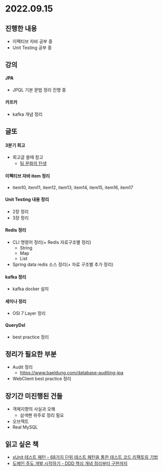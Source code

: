 # 2022.09.15

## 진행한 내용

- 이펙티브 자바 공부 중
- Unit Testing 공부 중

## 강의

#### JPA

- JPQL 기본 문법 정리 진행 중

#### 카프카

- kafka 개념 정리

## 글또

#### 3분기 회고

- 회고글 쓸때 참고
	- [팀 문화의 탄생](https://techblog.woowahan.com/2677/)

#### 이펙티브 자바 item 정리

- item10, item11, item12, item13, item14, item15, item16, item17

#### Unit Testing 내용 정리

- 2장 정리
- 3장 정리

#### Redis 정리

- CLI 명령어 정리(+ Redis 자료구조별 정리)
	- String
	- Map
	- List
- Spring data redis 소스 정리(+ 자료 구조별 추가 정리)

#### kafka 정리

- kafka docker 설치

#### 세미나 정리

- OSI 7 Layer 정리

#### QueryDsl

- best practice 정리

## 정리가 필요한 부분

- Audit 정리
	- https://www.baeldung.com/database-auditing-jpa
- WebClient best practice 정리

## 장기간 미진행된 건들

- 객체지향의 사실과 오해
	- 삼색펜 위주로 정리 필요
- 오브젝트
- Real MySQL

## 읽고 싶은 책

- [xUnit 테스트 패턴 - 68가지 단위 테스트 패턴을 통한 테스트 코드 리팩토링 기법](http://www.yes24.com/Product/Goods/3720055)
- [도메인 주도 개발 시작하기 - DDD 핵심 개념 정리부터 구현까지](http://www.yes24.com/Product/Goods/108431347)
